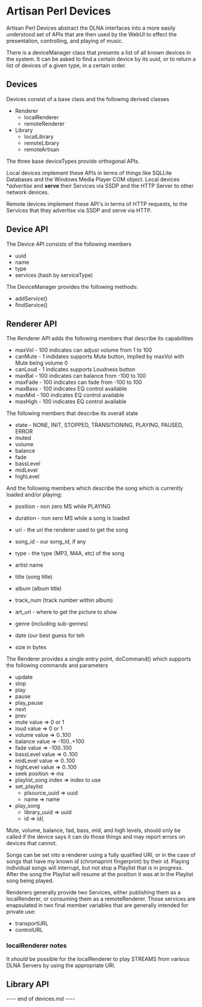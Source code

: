 # Artisan Perl Devices

Artisan Perl Devices abstract the DLNA interfaces into a more
easily understood set of APIs that are then used by the WebUI
to effect the presentation, controlling, and playing of music.

There is a deviceManager class that presents a list of all known
devices in the system.  It can be asked to find a certain device
by its uuid, or to return a list of devices of a given type,
in a certain order.

## Devices

Devices consist of a base class and the following derived classes

- Renderer
  - localRenderer
  - remoteRenderer
- Library
  - localLibrary
  - remoteLibrary
  - remoteArtisan

The three base deviceTypes provide orthogonal APIs.

Local devices implement these APIs in terms of things like
	SQLLite Databases and the Windows Media Player COM object.
	Local devices **advertise* and **serve** their Services
	via SSDP and the HTTP Server to other network devices.

Remote devices implement these API's in terms of HTTP requests,
	to the Services that they advertise via SSDP and serve
	via HTTP.


## Device API

The Device API consists of the following members

- uuid
- name
- type
- services (hash by serviceType)

The DeviceManager provides the following methods:

- addService()
- findService()


## Renderer API

The Renderer API adds the following members that describe
its capabilities

- maxVol - 100 indicates can adjust volume from 1 to 100
- canMute - 1 indidates supports Mute button, implied by maxVol with Mute being volume 0
- canLoud - 1 indicates supports Loudness button
- maxBal - 100 indicates can balance from -100 to 100
- maxFade - 100 indicates can fade from -100 to 100
- maxBass - 100 indicates EQ control available
- maxMid - 100 indicates EQ control available
- maxHigh - 100 indicates EQ control available

The following members that describe its overall state

- state - NONE, INIT, STOPPED, TRANSITIONING, PLAYING, PAUSED, ERROR
- muted
- volume
- balance
- fade
- bassLevel
- midLevel
- highLevel

And the following members which describe the song which
is currently loaded and/or playing:

- position - non zero MS while PLAYING
- duration - non sero MS while a song is loaded

- uri - the uri the renderer used to get the song
- song_id - our song_id, if any
- type - the type (MP3, M4A, etc) of the song
- artist name
- title (song title)
- album (album title)
- track_num (track number within album)
- art_uri - where to get the picture to show
- genre (including sub-genres)
- date (our best guess for teh
- size in bytes

The Renderer provides a single entry point, doCommand()
which supports the following commands and parameters

- update
- stop
- play
- pause
- play_pause
- next
- prev
- mute value => 0 or 1
- loud value => 0 or 1
- volume value => 0..100
- balance value => -100..+100
- fade value => -100..100
- bassLevel value => 0..100
- midLevel value => 0..100
- highLevel value => 0..100
- seek position => ms
- playlist_song index => index to use
- set_playlist
  - plsource_uuid => uuid
  - name => name
- play_song
  - library_uuid => uuid
  - id => id{

Mute, volume, balance, fad, bass, mid, and high levels,
should only be called if the device says it can do those
things and may report errors on devices that cannot.

Songs can be set into a renderer using a fully qualified
URI, or in the case of songs that have my known id
(chromaprint fingerprint) by their id.  Playing
individual songs will interrupt, but not stop
a Playlist that is in progress.  After the song
the Playlist will resume at the position it was
at in the Playlist song being played.


Renderers generally provide two Services, either
publishing them as a localRenderer, or consuming
them as a remoteRenderer.  Those services are
enapsulated in two final member variables that
are generally intended for private use:

- transportURL
- controlURL

### localRenderer notes

It *should* be possible for the localRenderer to play
STREAMS from various DLNA Servers by using the appropriate
URI.




## Library API


---- end of devices.md ----
